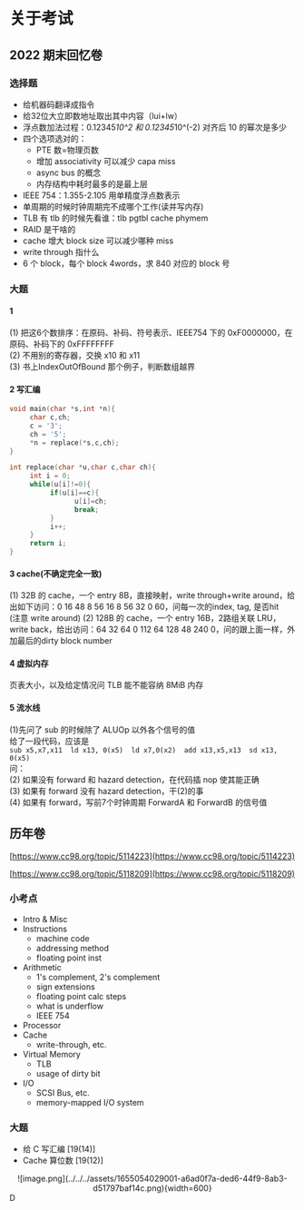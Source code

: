 # 关于考试

## 2022 期末回忆卷


### 选择题
- 给机器码翻译成指令
- 给32位大立即数地址取出其中内容（lui+lw）
- 浮点数加法过程：0.12345*10^2 和 0.12345*10^(-2) 对齐后 10 的幂次是多少
- 四个选项选对的：
    - PTE 数=物理页数
    - 增加 associativity 可以减少 capa miss
    - async bus 的概念
    - 内存结构中耗时最多的是最上层
- IEEE 754：1.355-2.105 用单精度浮点数表示
- 单周期的时候时钟周期完不成哪个工作(读并写内存)
- TLB 有 tlb 的时候先看谁：tlb pgtbl cache phymem
- RAID 是干啥的
- cache 增大 block size 可以减少哪种 miss
- write through 指什么
- 6 个 block，每个 block 4words，求 840 对应的 block 号


### 大题

#### 1
(1) 把这6个数排序：在原码、补码、符号表示、IEEE754 下的 0xF0000000，在原码、补码下的 0xFFFFFFFF<br />(2) 不用别的寄存器，交换 x10 和 x11<br />(3) 书上IndexOutOfBound 那个例子，判断数组越界


#### 2 写汇编
```c
void main(char *s,int *n){
     char c,ch;
     c = '3';
     ch = '5';
     *n = replace(*s,c,ch);
}

int replace(char *u,char c,char ch){
     int i = 0;
     while(u[i]!=0){
          if(u[i]==c){
                u[i]=ch;
                break;
          }
          i++;
     }
     return i;
}
```

#### 3 cache(不确定完全一致)
(1) 32B 的 cache，一个 entry 8B，直接映射，write through+write around，给出如下访问：0 16 48 8 56 16 8 56 32 0 60，问每一次的index, tag, 是否hit<br />(注意 write around)
(2) 128B 的 cache，一个 entry 16B，2路组关联 LRU，write back，给出访问：64 32 64 0 112 64 128 48 240 0，问的跟上面一样，外加最后的dirty block number


#### 4 虚拟内存
页表大小，以及给定情况问 TLB 能不能容纳 8MiB 内存


#### 5 流水线
(1)先问了 sub 的时候除了 ALUOp 以外各个信号的值<br />给了一段代码，应该是<br />`sub x5,x7,x11  ld x13, 0(x5)  ld x7,0(x2)  add x13,x5,x13  sd x13, 0(x5)`<br />问：<br />(2) 如果没有 forward 和 hazard detection，在代码插 nop 使其能正确<br />(3) 如果有 forward 没有 hazard detection，干(2)的事<br />(4) 如果有 forward，写前7个时钟周期 ForwardA 和 ForwardB 的信号值


## 历年卷
[https://www.cc98.org/topic/5114223](https://www.cc98.org/topic/5114223)

[https://www.cc98.org/topic/5118209](https://www.cc98.org/topic/5118209)


### 小考点

- Intro & Misc
- Instructions
    - machine code
    - addressing method
    - floating point inst
- Arithmetic
    - 1's complement, 2's complement
    - sign extensions
    - floating point calc steps
    - what is underflow
    - IEEE 754 
- Processor
- Cache
    - write-through, etc.
- Virtual Memory
    - TLB
    - usage of dirty bit
- I/O
    - SCSI Bus, etc.
    - memory-mapped I/O system


### 大题

- 给 C 写汇编 [19(14)]
- Cache 算位数 [19(12)]


<center>![image.png](../../../assets/1655054029001-a6ad0f7a-ded6-44f9-8ab3-d51797baf14c.png){width=600}</center>
 D